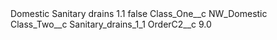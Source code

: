 <?xml version="1.0" encoding="UTF-8"?>
<CustomMetadata xmlns="http://soap.sforce.com/2006/04/metadata" xmlns:xsi="http://www.w3.org/2001/XMLSchema-instance" xmlns:xsd="http://www.w3.org/2001/XMLSchema">
    <label>Domestic Sanitary drains 1.1</label>
    <protected>false</protected>
    <values>
        <field>Class_One__c</field>
        <value xsi:type="xsd:string">NW_Domestic</value>
    </values>
    <values>
        <field>Class_Two__c</field>
        <value xsi:type="xsd:string">Sanitary_drains_1_1</value>
    </values>
    <values>
        <field>OrderC2__c</field>
        <value xsi:type="xsd:double">9.0</value>
    </values>
</CustomMetadata>
